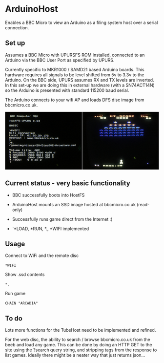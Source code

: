 # ArduinoHost

Enables a BBC Micro to view an Arduino as a filing system host over a serial connection. 

## Set up

Assumes a BBC Micro with UPURSFS ROM installed, connected to an Arduino via the BBC User Port as specified by UPURS. 

Currently specific to MKR1000 / SAMD21 based Arduino boards. This hardware requires all signals to be level shifted from 5v to 3.3v to the Arduino. On the BBC side, UPURS assumes RX and TX levels are inverted. In this set-up we are doing this in external hardware (with a SN74ACT14N) so the Arduino is presented with standard 115200 baud serial.

The Arduino connects to your wifi AP and loads DFS disc image from bbcmicro.co.uk.


![Screenshot](https://github.com/8bitkick/ArduinoHost/raw/Developer/screenshot.jpg)


## Current status - very basic functionality

* BBC successfully boots into HostFS

* ArduinoHost mounts an SSD image hosted at bbcmicro.co.uk (read-only)

* Successfully runs game direct from the Internet :)

* `\*LOAD, \*RUN, \*., \*WIFI implemented

## Usage

Connect to WiFi and the remote disc

`*WIFI`

Show .ssd contents

`*.`

Run game

`CHAIN "ARCADIA"`

## To do

Lots more functions for the TubeHost need to be implemented and refined.

For the web disc, the ability to search / browse bbcmicro.co.uk from the beeb and load any game. This can be done by doing an HTTP GET to the site using the ?search query string, and stripping tags from the response to list games. Ideally there might be a neater way that just returns json...





